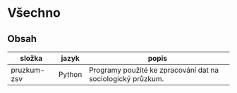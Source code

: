 # Všechno

## Obsah

| složka | jazyk | popis |
|--------|-------|-------|
| pruzkum-zsv | Python | Programy použité ke zpracování dat na sociologický průzkum. |
